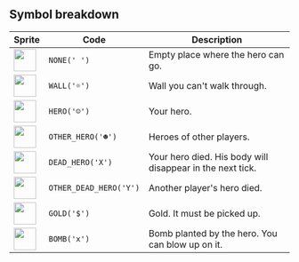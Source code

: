 ## Symbol breakdown
| Sprite | Code | Description |
| -------- | -------- | -------- |
|<img src="https://github.com/codenjoyme/codenjoy/raw/master/CodingDojo/games/sample/src/main/webapp/resources/sprite/sample/none.png" style="width:40px;height:40px;" /> | `NONE(' ')` | Empty place where the hero can go. | 
|<img src="https://github.com/codenjoyme/codenjoy/raw/master/CodingDojo/games/sample/src/main/webapp/resources/sprite/sample/wall.png" style="width:40px;height:40px;" /> | `WALL('☼')` | Wall you can't walk through. | 
|<img src="https://github.com/codenjoyme/codenjoy/raw/master/CodingDojo/games/sample/src/main/webapp/resources/sprite/sample/hero.png" style="width:40px;height:40px;" /> | `HERO('☺')` | Your hero. | 
|<img src="https://github.com/codenjoyme/codenjoy/raw/master/CodingDojo/games/sample/src/main/webapp/resources/sprite/sample/other_hero.png" style="width:40px;height:40px;" /> | `OTHER_HERO('☻')` | Heroes of other players. | 
|<img src="https://github.com/codenjoyme/codenjoy/raw/master/CodingDojo/games/sample/src/main/webapp/resources/sprite/sample/dead_hero.png" style="width:40px;height:40px;" /> | `DEAD_HERO('X')` | Your hero died. His body will disappear in the next tick. | 
|<img src="https://github.com/codenjoyme/codenjoy/raw/master/CodingDojo/games/sample/src/main/webapp/resources/sprite/sample/other_dead_hero.png" style="width:40px;height:40px;" /> | `OTHER_DEAD_HERO('Y')` | Another player's hero died. | 
|<img src="https://github.com/codenjoyme/codenjoy/raw/master/CodingDojo/games/sample/src/main/webapp/resources/sprite/sample/gold.png" style="width:40px;height:40px;" /> | `GOLD('$')` | Gold. It must be picked up. | 
|<img src="https://github.com/codenjoyme/codenjoy/raw/master/CodingDojo/games/sample/src/main/webapp/resources/sprite/sample/bomb.png" style="width:40px;height:40px;" /> | `BOMB('x')` | Bomb planted by the hero. You can blow up on it. | 
